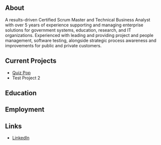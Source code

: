 ## About

A results-driven Certified Scrum Master and Technical Business Analyst with over 5 years of experience supporting and managing enterprise solutions for government systems, education, research, and IT organizations. Experienced with leading and providing project and people management, software testing, alongside strategic process awareness and improvements for public and private customers.

##   

## Current Projects

* [Quiz Pop](quiz-pop/)
* Test Project 2

## Education

## Employment

## Links

* [LinkedIn](https://www.linkedin.com/in/bondcsm/)
